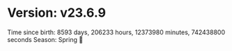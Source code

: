 # Version: v23.6.9
Time since birth: 8593 days, 206233 hours, 12373980 minutes, 742438800 seconds
Season: Spring 🌸
